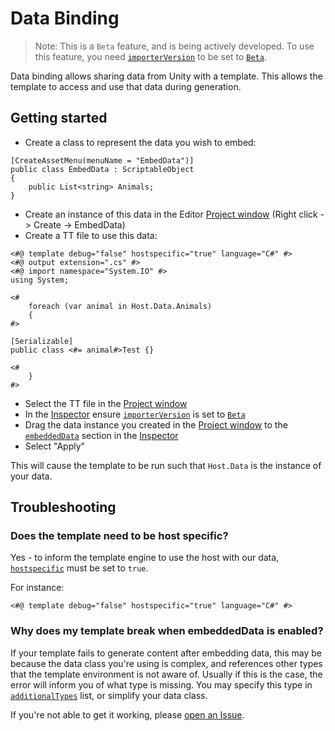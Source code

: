 # Data Binding

> Note: This is a `Beta` feature, and is being actively developed. To use this feature, you need [`importerVersion`](xref:FasterGames.T4.Editor.TextTemplateImporter.importerVersion) to be set to [`Beta`](xref:FasterGames.T4.Editor.ImporterVersion.Beta).

Data binding allows sharing data from Unity with a template. This allows the template to access and use that data during generation.

## Getting started


- Create a class to represent the data you wish to embed:
```
[CreateAssetMenu(menuName = "EmbedData")]
public class EmbedData : ScriptableObject
{
	public List<string> Animals;
}
```
- Create an instance of this data in the Editor [Project window](https://docs.unity3d.com/Manual/ProjectView.html) (Right click -> Create -> EmbedData)
- Create a TT file to use this data:
```
<#@ template debug="false" hostspecific="true" language="C#" #>
<#@ output extension=".cs" #>
<#@ import namespace="System.IO" #>
using System;

<#
    foreach (var animal in Host.Data.Animals)
    {
#>

[Serializable]
public class <#= animal#>Test {}

<#
    }
#>
```
- Select the TT file in the [Project window](https://docs.unity3d.com/Manual/ProjectView.html)
- In the [Inspector](https://docs.unity3d.com/Manual/UsingTheInspector.html) ensure [`importerVersion`](xref:FasterGames.T4.Editor.TextTemplateImporter.importerVersion) is set to [`Beta`](xref:FasterGames.T4.Editor.ImporterVersion.Beta)
- Drag the data instance you created in the [Project window](https://docs.unity3d.com/Manual/ProjectView.html) to the [`embeddedData`](xref:FasterGames.T4.Editor.TextTemplateImporter.embeddedData) section in the [Inspector](https://docs.unity3d.com/Manual/UsingTheInspector.html)
- Select "Apply"

This will cause the template to be run such that `Host.Data` is the instance of your data.

## Troubleshooting

### Does the template need to be host specific?

Yes - to inform the template engine to use the host with our data, [`hostspecific`](https://docs.microsoft.com/en-us/visualstudio/modeling/t4-template-directive?view=vs-2019#hostspecific-attribute) must be set to `true`.

For instance:
```
<#@ template debug="false" hostspecific="true" language="C#" #>
```

### Why does my template break when embeddedData is enabled?

If  your template fails to generate content after embedding data, this may be because the data class you're using is complex, and references other types that the template environment is not aware of. Usually if this is the case, the error will inform you of what type is missing. You may specify this type in [`additionalTypes`](xref:FasterGames.T4.Editor.TextTemplateImporter.additionalTypes) list, or simplify your data class.

If you're not able to get it working, please [open an Issue](https://github.com/faster-games/t4/issues/new).
